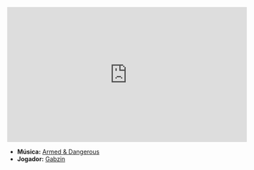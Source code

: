 <iframe width="560" height="315" src="https://www.youtube.com/embed/tBKYI3-3lMg?si=PzfqOB2ymAWiqvzM" title="YouTube video player" frameborder="0" allow="accelerometer; autoplay; clipboard-write; encrypted-media; gyroscope; picture-in-picture; web-share" referrerpolicy="strict-origin-when-cross-origin" allowfullscreen></iframe>

- **Música:** [Armed & Dangerous](content/Músicas/Armed%20&%20Dangerous.md)
- **Jogador:** [Gabzin](content/Jogadores/Gabzin.md)